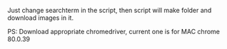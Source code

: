 
Just change searchterm in the script, then script will make folder and download images in it. 

PS: Download appropriate chromedriver, current one is for MAC chrome 80.0.39
